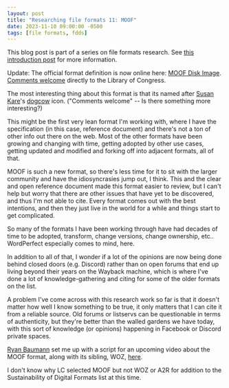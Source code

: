 ```yaml
---
layout: post
title: "Researching file formats 11: MOOF"
date: 2023-11-10 09:00:00 -0500
tags: [file formats, fdds]
---
```


This blog post is part of a series on file formats research. See [this introduction post](https://bits.ashleyblewer.com/blog/2023/08/04/researching-file-formats-library-of-congress-sustainability-of-digital-formats/) for more information.

Update: The official format definition is now online here: [MOOF Disk Image](https://www.loc.gov/preservation/digital/formats/fdd/fdd000612.shtml). [Comments welcome](https://www.loc.gov/preservation/digital/formats/contact_format.shtml) directly to the Library of Congress.

The most interesting thing about this format is that its named after [Susan Kare](https://kare.com/)'s [dogcow](https://en.wikipedia.org/wiki/Dogcow) icon. ("Comments welcome" -- Is there something more interesting?)

This might be the first very lean format I'm working with, where I have the specification (in this case, reference document) and there's not a ton of other info out there on the web. Most of the other formats have been growing and changing with time, getting adopted by other use cases, getting updated and modified and forking off into adjacent formats, all of that.

MOOF is such a new format, so there's less time for it to sit with the larger community and have the idiosyncrasies jump out, I think. This and the clear and open reference document made this format easier to review, but I can't help but worry that there are other issues that have yet to be discovered, and thus I'm not able to cite. Every format comes out with the best intentions, and then they just live in the world for a while and things start to get complicated.

So many of the formats I have been working through have had decades of time to be adopted, transform, change versions, change ownership, etc.. WordPerfect especially comes to mind, here.

In addition to all of that, I wonder if a lot of the opinions are now being done behind closed doors (e.g. Discord) rather than on open forums that end up living beyond their years on the Wayback machine, which is where I've done a lot of knowledge-gathering and citing for some of the older formats on the list.

A problem I've come across with this research work so far is that it doesn't matter how well I know something to be true, it only matters that I can cite it from a reliable source. Old forums or listservs can be questionable in terms of authenticity, but they're better than the walled gardens we have today, with this sort of knowledge (or opinions) happening in Facebook or Discord private spaces.

[Ryan Baumann](https://digipres.club/@ryanfb) set me up with a script for an upcoming video about the MOOF format, along with its sibling, WOZ, [here](https://gist.github.com/ryanfb/d3395c8404463d4ba868f668ae9ddb3d). 

I don't know why LC selected MOOF but not WOZ or A2R for addition to the Sustainability of Digital Formats list at this time.


